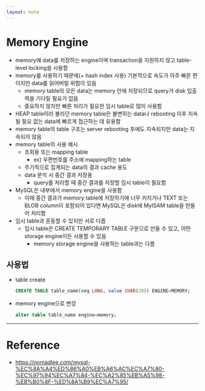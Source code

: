 ```yaml
---
layout: note
---
```


# Memory Engine

- memory에 data를 저장하는 engine이며 transaction을 지원하지 않고 table-level locking을 사용함
- memory를 사용하기 때문에(+ hash index 사용) 기본적으로 속도가 아주 빠른 편이지만 data를 읽어버릴 위험이 있음
    - memory table의 모든 data는 memory 안에 저장되므로 query가 disk 입출력을 기다릴 필요가 없음
    - 중요하지 않지만 빠른 처리가 필요한 임시 table로 많이 사용함
- HEAP table이라 불리던 memory table은 불변하는 data나 rebooting 이후 지속될 필요 없는 data에 빠르게 접근하는 데 유용함
- memory table의 table 구조는 server rebooting 후에도 지속되지만 data는 지속되지 않음
- memory table의 사용 예시
    - 조회용 또는 mapping table
        - ex) 우편번호를 주소에 mapping하는 table
    - 주기적으로 집계되는 data의 결과 cache 용도
    - data 분석 시 중간 결과 저장용
        - query를 처리할 때 중간 결과를 저장할 임시 table이 필요함
- MySQL은 내부에서 memory engine을 사용함
    - 이때 중간 결과가 memory table에 저장하기에 너무 커지거나 TEXT 또는 BLOB column이 포함되어 있다면 MySQL은 disk에 MyISAM table을 만들어 처리함
- 임시 table과 혼동할 수 있지만 서로 다름
    - 임시 table은 CREATE TEMPORARY TABLE 구문으로 만들 수 있고, 어떤 storage engine이든 사용할 수 있음
        - memory storage engine을 사용하는 table과는 다름

## 사용법

- table create
    ```sql
    CREATE TABLE table_name(seq LONG, value CHAR(20)) ENGINE=MEMORY;
    ```

- memory engine으로 변겅
    ```sql
    alter table table_name engine=memory;
    ```

---

# Reference

- https://nomadlee.com/mysql-%EC%8A%A4%ED%86%A0%EB%A6%AC%EC%A7%80-%EC%97%94%EC%A7%84-%EC%A2%85%EB%A5%98-%EB%B0%8F-%ED%8A%B9%EC%A7%95/